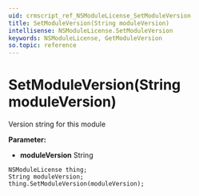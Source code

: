 ```yaml
---
uid: crmscript_ref_NSModuleLicense_SetModuleVersion
title: SetModuleVersion(String moduleVersion)
intellisense: NSModuleLicense.SetModuleVersion
keywords: NSModuleLicense, GetModuleVersion
so.topic: reference
---
```


# SetModuleVersion(String moduleVersion)

Version string for this module

**Parameter:** 
 - **moduleVersion** String

```crmscript
NSModuleLicense thing;
String moduleVersion;
thing.SetModuleVersion(moduleVersion);
```

